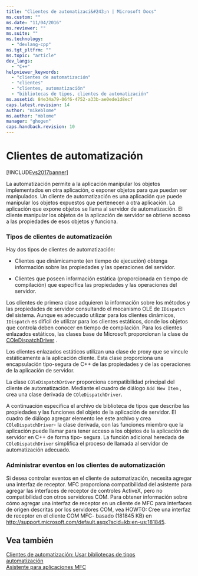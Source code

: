 ```yaml
---
title: "Clientes de automatizaci&#243;n | Microsoft Docs"
ms.custom: ""
ms.date: "11/04/2016"
ms.reviewer: ""
ms.suite: ""
ms.technology: 
  - "devlang-cpp"
ms.tgt_pltfrm: ""
ms.topic: "article"
dev_langs: 
  - "C++"
helpviewer_keywords: 
  - "clientes de automatización"
  - "clientes"
  - "clientes, automatización"
  - "bibliotecas de tipos, clientes de automatización"
ms.assetid: 84e34a79-06f6-4752-a33b-ae0ede1d8ecf
caps.latest.revision: 14
author: "mikeblome"
ms.author: "mblome"
manager: "ghogen"
caps.handback.revision: 10
---
```

# Clientes de automatizaci&#243;n
[!INCLUDE[vs2017banner](../assembler/inline/includes/vs2017banner.md)]

La automatización permite a la aplicación manipular los objetos implementados en otra aplicación, o exponer objetos para que puedan ser manipulados.  Un cliente de automatización es una aplicación que puede manipular los objetos expuestos que pertenecen a otra aplicación.  La aplicación que expone objetos se llama al servidor de automatización.  El cliente manipular los objetos de la aplicación de servidor se obtiene acceso a las propiedades de esos objetos y funciona.  
  
### Tipos de clientes de automatización  
 Hay dos tipos de clientes de automatización:  
  
-   Clientes que dinámicamente \(en tiempo de ejecución\) obtenga información sobre las propiedades y las operaciones del servidor.  
  
-   Clientes que poseen información estática \(proporcionada en tiempo de compilación\) que especifica las propiedades y las operaciones del servidor.  
  
 Los clientes de primera clase adquieren la información sobre los métodos y las propiedades de servidor consultando el mecanismo OLE de `IDispatch` del sistema.  Aunque es adecuado utilizar para los clientes dinámicos, `IDispatch` es difícil de utilizar para los clientes estáticos, donde los objetos que controla deben conocer en tiempo de compilación.  Para los clientes enlazados estáticos, las clases base de Microsoft proporcionan la clase de [COleDispatchDriver](../mfc/reference/coledispatchdriver-class.md) .  
  
 Los clientes enlazados estáticos utilizan una clase de proxy que se vincule estáticamente a la aplicación cliente.  Esta clase proporciona una encapsulación tipo\-segura de C\+\+ de las propiedades y de las operaciones de la aplicación de servidor.  
  
 La clase `COleDispatchDriver` proporciona compatibilidad principal del cliente de automatización.  Mediante el cuadro de diálogo `Add New Item` , crea una clase derivada de `COleDispatchDriver`.  
  
 A continuación especifica el archivo de biblioteca de tipos que describe las propiedades y las funciones del objeto de la aplicación de servidor.  El cuadro de diálogo agregar elemento lee este archivo y crea `COleDispatchDriver`\- la clase derivada, con las funciones miembro que la aplicación puede llamar para tener acceso a los objetos de la aplicación de servidor en C\+\+ de forma tipo\- segura.  La función adicional heredada de `COleDispatchDriver` simplifica el proceso de llamada al servidor de automatización adecuado.  
  
### Administrar eventos en los clientes de automatización  
 Si desea controlar eventos en el cliente de automatización, necesita agregar una interfaz de receptor.  MFC proporciona compatibilidad del asistente para agregar las interfaces de receptor de controles ActiveX, pero no compatibilidad con otros servidores COM.  Para obtener información sobre cómo agregar una interfaz de receptor en un cliente de MFC para interfaces de origen descritas por los servidores COM, vea HOWTO: Cree una interfaz de receptor en el cliente COM MFC\- basado \(181845 KB\) en [http:\/\/support.microsoft.com\/default.aspx?scid\=kb;en\-us;181845](http://support.microsoft.com/default.aspx?scid=kb;en-us;181845).  
  
## Vea también  
 [Clientes de automatización: Usar bibliotecas de tipos](../mfc/automation-clients-using-type-libraries.md)   
 [automatización](../mfc/automation.md)   
 [Asistente para aplicaciones MFC](../mfc/reference/mfc-application-wizard.md)